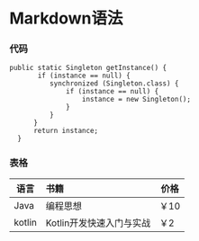 # Markdown语法


### 代码
```
public static Singleton getInstance() {  
       if (instance == null) {  
          synchronized (Singleton.class) {  
              if (instance == null) {  
                  instance = new Singleton();  
              }  
          }  
      }  
      return instance;  
  }
 ```
  
### 表格

语言|书籍|价格
-|:-|-
Java|编程思想|￥10
kotlin|Kotlin开发快速入门与实战|￥2


